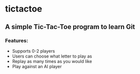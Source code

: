 # tictactoe
## A simple Tic-Tac-Toe program to learn Git

### Features:
* Supports 0-2 players
* Users can choose what letter to play as
* Replay as many times as you would like
* Play against an AI player
